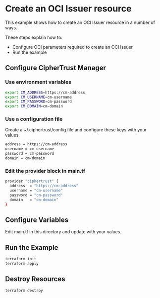 # Create an OCI Issuer resource

This example shows how to create an OCI Issuer resource in a number of ways.
 
These steps explain how to:
- Configure OCI parameters required to create an OCI Issuer
- Run the example

## Configure CipherTrust Manager

### Use environment variables

```bash
export CM_ADDRESS=https://cm-address
export CM_USERNAME=cm-username
export CM_PASSWORD=cm-password
export CM_DOMAIN=cm-domain
```
### Use a configuration file

Create a ~/.ciphertrust/config file and configure these keys with your values.

```bash
address = https://cm-address
username = cm-username
password = cm-password
domain = cm-domain
```

### Edit the provider block in main.tf

```bash
provider "ciphertrust" {
  address  = "https://cm-address"
  username = "cm-username"
  password = "cm-password"
  domain   = "cm-domain"
}
```

## Configure Variables

Edit main.tf in this directory and update with your values.

## Run the Example

```bash
terraform init
terraform apply
```

## Destroy Resources

```bash
terraform destroy
```
